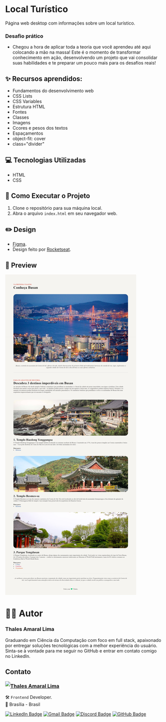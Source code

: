 # Local Turístico

Página web desktop com informações sobre um local turístico.

### Desafio prático

- Chegou a hora de aplicar toda a teoria que você aprendeu até aqui colocando a mão na massa! Este é o momento de transformar conhecimento em ação, desenvolvendo um projeto que vai consolidar suas habilidades e te preparar um pouco mais para os desafios reais!

## ✨ Recursos aprendidos:

- Fundamentos do desenvolvimento web
- CSS Lists
- CSS Variables
- Estrutura HTML
- Fontes
- Classes
- Imagens
- Ccores e pesos dos textos
- Espaçamentos
- object-fit: cover
- class="divider"

## 💻 Tecnologias Utilizadas

- HTML
- CSS

## 📝 Como Executar o Projeto

1. Clone o repositório para sua máquina local.
2. Abra o arquivo `index.html` em seu navegador web.

## ✏️ Design

- [Figma](https://www.figma.com/community/file/1384542229391733447).
- Design feito por [Rocketseat](https://www.rocketseat.com.br/).

## 👀 Preview

![Prévia da Página com informações sobre um local turístico](assets/readme/Preview-Local_Turistico.jpeg)

# 👨‍💻 Autor

### Thales Amaral Lima
Graduando em Ciência da Computação com foco em full stack, apaixonado por entregar soluções tecnológicas com a melhor experiência do usuário.
Sinta-se à vontade para me seguir no GitHub e entrar em contato comigo no LinkedIn.

## Contato

<img align="left" src="https://www.github.com/thalesamaral.png?size=150">

### [**Thales Amaral Lima**](https://github.com/thalesamaral)

🛠 `Frontend` Developer. <br>
📍 Brasília - Brasil

<a href="https://www.linkedin.com/in/thales-amaral-lima"><img src="https://img.shields.io/badge/LinkedIn-0077B5?style=flat&logo=linkedin&logoColor=white" alt="LinkedIn Badge" height="25"></a>&nbsp;<a href="mailto:thaleslima225@gmail.com"><img src="https://img.shields.io/badge/Gmail-D14836?style=flat&logo=gmail&logoColor=white" alt="Gmail Badge" height="25"></a>&nbsp;<a href="#"><img src="https://img.shields.io/badge/Discord-%237289DA.svg?logo=discord&logoColor=white" title="Thales Amaral#0416" alt="Discord Badge" height="25"></a>&nbsp;<a href="https://www.github.com/thalesamaral"><img src="https://img.shields.io/badge/GitHub-100000?style=flat&logo=github&logoColor=white" alt="GitHub Badge" height="25"></a>&nbsp;<br clear="left"/>